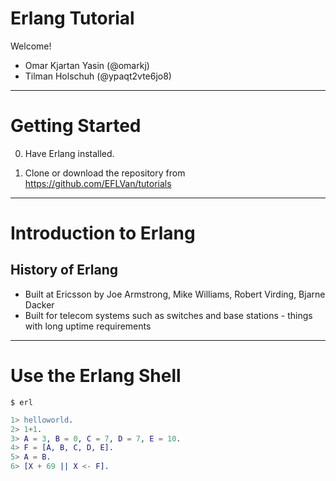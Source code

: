 # Erlang Tutorial

Welcome!

* Omar Kjartan Yasin (@omarkj)
* Tilman Holschuh (@ypaqt2vte6jo8)

---

# Getting Started

0. Have Erlang installed.

1. Clone or download the repository from https://github.com/EFLVan/tutorials

---

# Introduction to Erlang

## History of Erlang

* Built at Ericsson by Joe Armstrong, Mike Williams, Robert Virding, Bjarne Dacker
* Built for telecom systems such as switches and base stations - things with long
  uptime requirements

---

# Use the Erlang Shell

```shell
$ erl
```

```erlang
1> helloworld.
2> 1+1.
3> A = 3, B = 0, C = 7, D = 7, E = 10.
4> F = [A, B, C, D, E].
5> A = B.
6> [X + 69 || X <- F].
```
